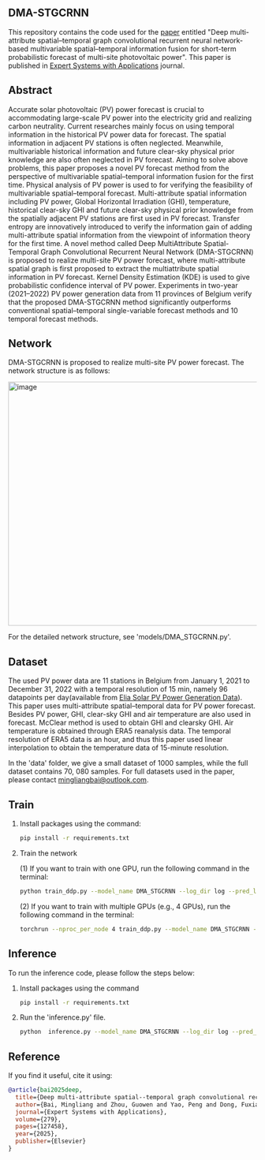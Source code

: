 DMA-STGCRNN
---
This repository contains the code used for the [paper](https://www.sciencedirect.com/science/article/abs/pii/S0957417425010802) entitled "Deep multi-attribute spatial–temporal graph convolutional recurrent neural
network-based multivariable spatial–temporal information fusion for short-term probabilistic forecast of multi-site photovoltaic power". This paper is published in [Expert Systems with Applications](https://www.sciencedirect.com/journal/expert-systems-with-applications) journal. 

Abstract
---
Accurate solar photovoltaic (PV) power forecast is crucial to accommodating large-scale PV power into the electricity grid and realizing carbon neutrality. Current researches mainly focus on using temporal information in
the historical PV power data for forecast. The spatial information in adjacent PV stations is often neglected. Meanwhile, multivariable historical information and future clear-sky physical prior knowledge are also often
neglected in PV forecast. Aiming to solve above problems, this paper proposes a novel PV forecast method from the perspective of multivariable spatial–temporal information fusion for the first time. Physical analysis of PV
power is used to for verifying the feasibility of multivariable spatial–temporal forecast. Multi-attribute spatial information including PV power, Global Horizontal Irradiation (GHI), temperature, historical clear-sky GHI and
future clear-sky physical prior knowledge from the spatially adjacent PV stations are first used in PV forecast. Transfer entropy are innovatively introduced to verify the information gain of adding multi-attribute spatial
information from the viewpoint of information theory for the first time. A novel method called Deep MultiAttribute Spatial-Temporal Graph Convolutional Recurrent Neural Network (DMA-STGCRNN) is proposed to realize multi-site PV power forecast, where multi-attribute spatial graph is first proposed to extract the multiattribute spatial information in PV forecast. Kernel Density Estimation (KDE) is used to give probabilistic confidence interval of PV power. Experiments in two-year (2021–2022) PV power generation data from 11 provinces of Belgium verify that the proposed DMA-STGCRNN method significantly outperforms conventional spatial–temporal single-variable forecast methods and 10 temporal forecast methods.

Network
---
DMA-STGCRNN is proposed to realize multi-site PV power forecast. The network structure is as follows:

<img width="691" height="495" alt="image" src="https://github.com/user-attachments/assets/032a64f5-87e7-4f2f-a6cd-d2b3ce06d4e7" />

For the detailed network structure, see 'models/DMA_STGCRNN.py'.

Dataset
---
The used PV power data are 11 stations in Belgium from January 1, 2021 to December 31, 2022 with a temporal resolution of 15 min, namely 96 datapoints per day(available from [Elia Solar PV Power Generation Data](https://www.elia.be/en/grid-data/power-generation/solar-pv-powergeneration-data)). This paper uses multi-attribute spatial–temporal data for PV power forecast. Besides PV power, GHI, clear-sky GHI and air temperature are also used in forecast. McClear method is used to obtain GHI and clearsky GHI. Air temperature is obtained through ERA5 reanalysis data. The temporal resolution of ERA5 data is an hour, and thus this paper used linear interpolation to obtain the temperature data of 15-minute resolution.  

In the 'data' folder, we give a small dataset of 1000 samples, while the full dataset contains 70, 080 samples. For full datasets used in the paper, please contact mingliangbai@outlook.com. 

Train
---
1. Install packages using the command:
   ```bash
   pip install -r requirements.txt
2. Train the network
   
   (1) If you want to train with one GPU, run the following command in the terminal: 
   ```bash
   python train_ddp.py --model_name DMA_STGCRNN --log_dir log --pred_len 16 --learning_rate 0.002 --hidden_num 240 --batch_size 512 --epoch 1000 --lrDecay 0.98 --ddp_training 'False'
   ```
   (2) If you want to train with multiple GPUs (e.g., 4 GPUs), run the following command in the terminal:
   ```bash
   torchrun --nproc_per_node 4 train_ddp.py --model_name DMA_STGCRNN --log_dir log --pred_len 16 --learning_rate 0.002 --hidden_num 240 --batch_size 512 --epoch 1000 --lrDecay 0.98 --ddp_training 'True'
   ```
Inference
---
To run the inference code, please follow the steps below:

1. Install packages using the command
   ```bash
   pip install -r requirements.txt
2. Run the 'inference.py' file.
   ```bash
   python  inference.py --model_name DMA_STGCRNN --log_dir log --pred_len 16 --hidden_num 240

Reference
---
If you find it useful, cite it using:

```bibtex
@article{bai2025deep,
  title={Deep multi-attribute spatial--temporal graph convolutional recurrent neural network-based multivariable spatial--temporal information fusion for short-term probabilistic forecast of multi-site photovoltaic power},
  author={Bai, Mingliang and Zhou, Guowen and Yao, Peng and Dong, Fuxiang and Chen, Yunxiao and Zhou, Zhihao and Yang, Xusheng and Liu, Jinfu and Yu, Daren},
  journal={Expert Systems with Applications},
  volume={279},
  pages={127458},
  year={2025},
  publisher={Elsevier}
}
